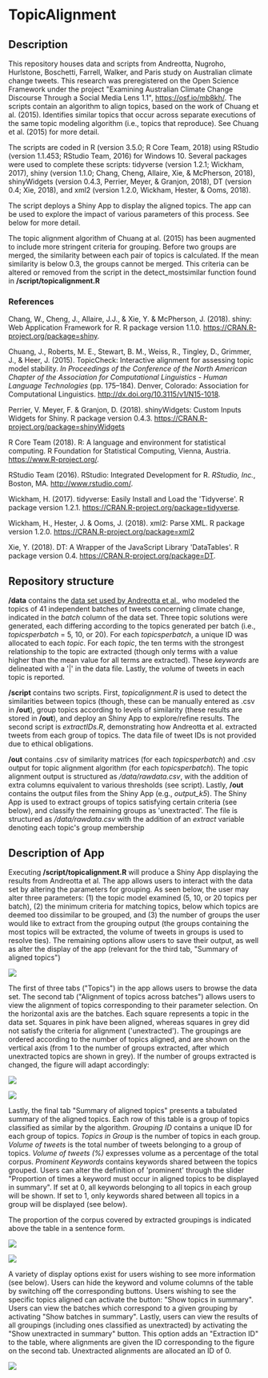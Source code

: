 # TopicAlignment

## Description

This repository houses data and scripts from Andreotta, Nugroho, Hurlstone, Boschetti, Farrell, Walker, and Paris study on Australian climate change tweets. This research was preregistered on the Open Science Framework under the project "Examining Australian Climate Change Discourse Through a Social Media Lens 1.1", <https://osf.io/mb8kh/>.  The scripts contain an algorithm to align topics, based on the work of Chuang et al. (2015). Identifies similar topics that occur across separate executions of the same topic modeling algorithm (i.e., topics that reproduce). See Chuang et al. (2015) for more detail.

The scripts are coded in R (version 3.5.0; R Core Team, 2018) using RStudio (version 1.1.453; RStudio Team, 2016) for Windows 10. Several packages were used to complete these scripts: tidyverse (version 1.2.1; Wickham, 2017), shiny (version 1.1.0; Chang, Cheng, Allaire, Xie, & McPherson, 2018), shinyWidgets (version 0.4.3, Perrier, Meyer, & Granjon, 2018), DT (version 0.4; Xie, 2018), and xml2 (version 1.2.0, Wickham, Hester, & Ooms, 2018).

The script deploys a Shiny App to display the aligned topics. The app can be used to explore the impact of various parameters of this process. See below for more detail.

The topic alignment algorithm of Chuang at al. (2015) has been augmented to include more stringent criteria for grouping. Before two groups are merged, the similarity between each pair of topics is calculated. If the mean similarity is below 0.3, the groups cannot be merged. This criteria can be altered or removed from the script in the detect_mostsimilar function found in **/script/topicalignment.R**

### References

Chang, W., Cheng, J., Allaire, J.J., & Xie, Y. & McPherson, J. (2018). shiny: Web Application Framework for R. R package version 1.1.0. <https://CRAN.R-project.org/package=shiny>.

Chuang, J., Roberts, M. E., Stewart, B. M., Weiss, R., Tingley, D., Grimmer, J., & Heer, J. (2015). TopicCheck: Interactive alignment for assessing topic model stability. *In Proceedings of the Conference of the North American Chapter of the Association for Computational Linguistics - Human Language Technologies* (pp. 175–184). Denver, Colorado: Association for Computational Linguistics. <http://dx.doi.org/10.3115/v1/N15-1018>.

Perrier, V. Meyer, F. & Granjon, D. (2018). shinyWidgets: Custom Inputs Widgets for Shiny. R package version 0.4.3. <https://CRAN.R-project.org/package=shinyWidgets>

R Core Team (2018). R: A language and environment for statistical computing. R Foundation for Statistical Computing, Vienna, Austria. <https://www.R-project.org/>.

RStudio Team (2016). RStudio: Integrated Development for R. <i>RStudio, Inc.</i>, Boston, MA. <http://www.rstudio.com/>.

Wickham, H. (2017). tidyverse: Easily Install and Load the 'Tidyverse'. R package version 1.2.1. <https://CRAN.R-project.org/package=tidyverse>.

Wickham, H., Hester, J. & Ooms, J. (2018). xml2: Parse XML. R package version 1.2.0. https://CRAN.R-project.org/package=xml2

Xie, Y. (2018). DT: A Wrapper of the JavaScript Library 'DataTables'. R package version 0.4. <https://CRAN.R-project.org/package=DT>.


## Repository structure

**/data** contains the [data set used by Andreotta et al.](/data/rawdata.csv), who modeled the topics of 41 independent batches of tweets concerning climate change, indicated in the *batch* column of the data set. Three topic solutions were generated, each differing according to the topics generated per batch (i.e., *topicsperbatch* = 5, 10, or 20). For each *topicsperbatch*, a unique ID was allocated to each *topic*. For each *topic*, the ten terms with the strongest relationship to the topic are extracted (though only terms with a value higher than the mean value for all terms are extracted). These *keywords* are delineated with a '|' in the data file. Lastly, the <i>vol</i>ume of tweets in each topic is reported.

**/script** contains two scripts. First, *topicalignment.R* is used to detect the similarities between topics (though, these can be manually entered as .csv in **/out**), group topics according to levels of similarity (these results are stored in **/out**), and deploy an Shiny App to explore/refine results. The second script is *extractIDs.R*, demonstrating how Andreotta et al. extracted tweets from each group of topics. The data file of tweet IDs is not provided due to ethical obligations.

**/out** contains .csv of similarity matrices (for each *topicsperbatch*) and .csv output for topic alignment algorithm (for each *topicsperbatch*). The topic alignment output is structured as */data/rawdata.csv*, with the addition of extra columns equivalent to various thresholds (see script). Lastly, **/out** contains the output files from the Shiny App (e.g., *output_k5*). The Shiny App is used to extract groups of topics satisfying certain criteria (see below), and classify the remaining groups as 'unextracted'. The file is structured as */data/rawdata.csv* with the addition of an *extract* variable denoting each topic's group membership

## Description of App

Executing **/script/topicalignment.R** will produce a Shiny App displaying the results from Andreotta et al. The app allows users to interact with the data set by altering the parameters for grouping. As seen below, the user may alter three parameters: (1) the topic model examined (5, 10, or 20 topics per batch), (2) the minimum criteria for matching topics, below which topics are deemed too dissimilar to be grouped, and (3) the number of groups the user would like to extract from the grouping output (the groups containing the most topics will be extracted, the volume of tweets in groups is used to resolve ties). The remaining options allow users to save their output, as well as alter the display of the app (relevant for the third tab, "Summary of aligned topics")

![](img/tab1.PNG)

The first of three tabs ("Topics") in the app allows users to browse the data set. The second tab ("Alignment of topics across batches") allows users to view the alignment of topics corresponding to their parameter selection. On the horizontal axis are the batches. Each square represents a topic in the data set. Squares in pink have been aligned, whereas squares in grey did not satisfy the criteria for alignment ('unextracted'). The groupings are ordered according to the number of topics aligned, and are shown on the vertical axis (from 1 to the number of groups extracted, after which unextracted topics are shown in grey). If the number of groups extracted is changed, the figure will adapt accordingly:

![](img/tab2_1.PNG)

![](img/tab2_2.PNG)

Lastly, the final tab "Summary of aligned topics" presents a tabulated summary of the aligned topics. Each row of this table is a group of topics classified as similar by the algorithm. *Grouping ID* contains a unique ID for each group of topics. *Topics in Group* is the number of topics in each group. *Volume of tweets* is the total number of tweets belonging to a group of topics. *Volume of tweets (%)* expresses volume as a percentage of the total corpus. *Prominent Keywords* contains keywords shared between the topics grouped. Users can alter the definition of 'prominent' through the slider "Proportion of times a keyword must occur in aligned topics to be displayed in summary". If set at 0, all keywords belonging to all topics in each group will be shown. If set to 1, only keywords shared between all topics in a group will be displayed (see below).

The proportion of the corpus covered by extracted groupings is indicated above the table in a sentence form.

![](img/tab3_1.PNG)

![](img/tab3_3.PNG)

A variety of display options exist for users wishing to see more information (see below). Users can hide the keyword and volume columns of the table by switching off the corresponding buttons. Users wishing to see the specific topics aligned can activate the button: "Show topics in summary". Users can view the batches which correspond to a given grouping by activating "Show batches in summary". Lastly, users can view the results of all groupings (including ones classified as unextracted) by activating the "Show unextracted in summary" button. This option adds an "Extraction ID" to the table, where alignments are given the ID corresponding to the figure on the second tab. Unextracted alignments are allocated an ID of 0.

![](img/tab3_2.PNG)
